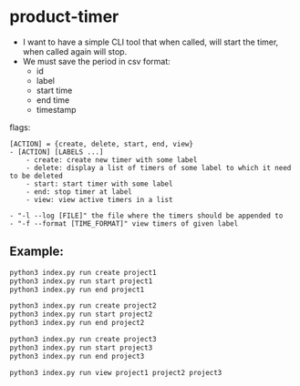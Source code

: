 # product-timer

- I want to have a simple CLI tool that when called, will start the timer, when called again will stop.
- We must save the period in csv format:
  - id
  - label
  - start time
  - end time
  - timestamp

flags:

```
[ACTION] = {create, delete, start, end, view}
- [ACTION] [LABELS ...]
    - create: create new timer with some label
    - delete: display a list of timers of some label to which it need to be deleted
    - start: start timer with some label
    - end: stop timer at label
    - view: view active timers in a list

- "-l --log [FILE]" the file where the timers should be appended to
- "-f --format [TIME_FORMAT]" view timers of given label
```

## Example:

```bash
python3 index.py run create project1
python3 index.py run start project1
python3 index.py run end project1

python3 index.py run create project2
python3 index.py run start project2
python3 index.py run end project2

python3 index.py run create project3
python3 index.py run start project3
python3 index.py run end project3

python3 index.py run view project1 project2 project3
```

